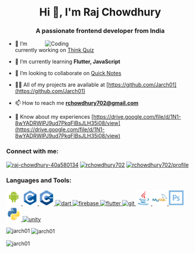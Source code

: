 <h1 align="center">Hi 👋, I'm Raj Chowdhury</h1>
<h3 align="center">A passionate frontend developer from India</h3>
<img align="right" alt="Coding" width="400" src="https://media.giphy.com/media/qgQUggAC3Pfv687qPC/giphy.gif">

- 🔭 I’m currently working on [Think Quiz](https://github.com/Jarch01/ThinkQuiz)

- 🌱 I’m currently learning **Flutter, JavaScript**

- 👯 I’m looking to collaborate on [Quick Notes](https://github.com/Arghya0802/QuickNotes)

- 👨‍💻 All of my projects are available at [https://github.com/Jarch01](https://github.com/Jarch01)

- 📫 How to reach me **rchowdhury702@gmail.com**

- 📄 Know about my experiences [https://drive.google.com/file/d/1N1-8wYADRWlPJ9ud7PkqFIBsJLH35i08/view](https://drive.google.com/file/d/1N1-8wYADRWlPJ9ud7PkqFIBsJLH35i08/view)

<h3 align="left">Connect with me:</h3>
<p align="left">
<a href="https://linkedin.com/in/raj-chowdhury-40a580134" target="blank"><img align="center" src="https://raw.githubusercontent.com/rahuldkjain/github-profile-readme-generator/master/src/images/icons/Social/linked-in-alt.svg" alt="raj-chowdhury-40a580134" height="30" width="40" /></a>
<a href="https://www.leetcode.com/rchowdhury702" target="blank"><img align="center" src="https://raw.githubusercontent.com/rahuldkjain/github-profile-readme-generator/master/src/images/icons/Social/leet-code.svg" alt="rchowdhury702" height="30" width="40" /></a>
<a href="https://auth.geeksforgeeks.org/user/rchowdhury702/profile" target="blank"><img align="center" src="https://raw.githubusercontent.com/rahuldkjain/github-profile-readme-generator/master/src/images/icons/Social/geeks-for-geeks.svg" alt="rchowdhury702/profile" height="30" width="40" /></a>
</p>

<h3 align="left">Languages and Tools:</h3>
<p align="left"> <a href="https://developer.android.com" target="_blank" rel="noreferrer"> <img src="https://raw.githubusercontent.com/devicons/devicon/master/icons/android/android-original-wordmark.svg" alt="android" width="40" height="40"/> </a> <a href="https://www.cprogramming.com/" target="_blank" rel="noreferrer"> <img src="https://raw.githubusercontent.com/devicons/devicon/master/icons/c/c-original.svg" alt="c" width="40" height="40"/> </a> <a href="https://www.w3schools.com/cpp/" target="_blank" rel="noreferrer"> <img src="https://raw.githubusercontent.com/devicons/devicon/master/icons/cplusplus/cplusplus-original.svg" alt="cplusplus" width="40" height="40"/> </a> <a href="https://dart.dev" target="_blank" rel="noreferrer"> <img src="https://www.vectorlogo.zone/logos/dartlang/dartlang-icon.svg" alt="dart" width="40" height="40"/> </a> <a href="https://firebase.google.com/" target="_blank" rel="noreferrer"> <img src="https://www.vectorlogo.zone/logos/firebase/firebase-icon.svg" alt="firebase" width="40" height="40"/> </a> <a href="https://flutter.dev" target="_blank" rel="noreferrer"> <img src="https://www.vectorlogo.zone/logos/flutterio/flutterio-icon.svg" alt="flutter" width="40" height="40"/> </a> <a href="https://git-scm.com/" target="_blank" rel="noreferrer"> <img src="https://www.vectorlogo.zone/logos/git-scm/git-scm-icon.svg" alt="git" width="40" height="40"/> </a> <a href="https://www.java.com" target="_blank" rel="noreferrer"> <img src="https://raw.githubusercontent.com/devicons/devicon/master/icons/java/java-original.svg" alt="java" width="40" height="40"/> </a> <a href="https://www.mysql.com/" target="_blank" rel="noreferrer"> <img src="https://raw.githubusercontent.com/devicons/devicon/master/icons/mysql/mysql-original-wordmark.svg" alt="mysql" width="40" height="40"/> </a> <a href="https://www.photoshop.com/en" target="_blank" rel="noreferrer"> <img src="https://raw.githubusercontent.com/devicons/devicon/master/icons/photoshop/photoshop-line.svg" alt="photoshop" width="40" height="40"/> </a> <a href="https://www.python.org" target="_blank" rel="noreferrer"> <img src="https://raw.githubusercontent.com/devicons/devicon/master/icons/python/python-original.svg" alt="python" width="40" height="40"/> </a> <a href="https://unity.com/" target="_blank" rel="noreferrer"> <img src="https://www.vectorlogo.zone/logos/unity3d/unity3d-icon.svg" alt="unity" width="40" height="40"/> </a> </p>

<p><img align="left" src="https://github-readme-stats.vercel.app/api/top-langs?username=jarch01&show_icons=true&locale=en&layout=compact" alt="jarch01" /></p>

<p>&nbsp;<img align="center" src="https://github-readme-stats.vercel.app/api?username=jarch01&show_icons=true&locale=en" alt="jarch01" /></p>

<p><img align="center" src="https://github-readme-streak-stats.herokuapp.com/?user=jarch01&" alt="jarch01" /></p>
